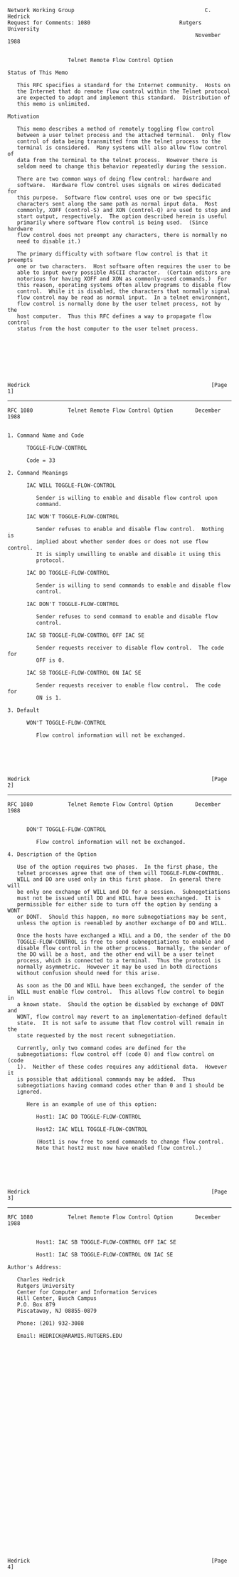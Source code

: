     Network Working Group                                         C. Hedrick
    Request for Comments: 1080                            Rutgers University
                                                               November 1988


                       Telnet Remote Flow Control Option

    Status of This Memo

       This RFC specifies a standard for the Internet community.  Hosts on
       the Internet that do remote flow control within the Telnet protocol
       are expected to adopt and implement this standard.  Distribution of
       this memo is unlimited.

    Motivation

       This memo describes a method of remotely toggling flow control
       between a user telnet process and the attached terminal.  Only flow
       control of data being transmitted from the telnet process to the
       terminal is considered.  Many systems will also allow flow control of
       data from the terminal to the telnet process.  However there is
       seldom need to change this behavior repeatedly during the session.

       There are two common ways of doing flow control: hardware and
       software.  Hardware flow control uses signals on wires dedicated for
       this purpose.  Software flow control uses one or two specific
       characters sent along the same path as normal input data.  Most
       commonly, XOFF (control-S) and XON (control-Q) are used to stop and
       start output, respectively.  The option described herein is useful
       primarily where software flow control is being used.  (Since hardware
       flow control does not preempt any characters, there is normally no
       need to disable it.)

       The primary difficulty with software flow control is that it preempts
       one or two characters.  Host software often requires the user to be
       able to input every possible ASCII character.  (Certain editors are
       notorious for having XOFF and XON as commonly-used commands.)  For
       this reason, operating systems often allow programs to disable flow
       control.  While it is disabled, the characters that normally signal
       flow control may be read as normal input.  In a telnet environment,
       flow control is normally done by the user telnet process, not by the
       host computer.  Thus this RFC defines a way to propagate flow control
       status from the host computer to the user telnet process.








    Hedrick                                                         [Page 1]

------------------------------------------------------------------------

``` newpage
RFC 1080           Telnet Remote Flow Control Option       December 1988


1. Command Name and Code

      TOGGLE-FLOW-CONTROL

      Code = 33

2. Command Meanings

      IAC WILL TOGGLE-FLOW-CONTROL

         Sender is willing to enable and disable flow control upon
         command.

      IAC WON'T TOGGLE-FLOW-CONTROL

         Sender refuses to enable and disable flow control.  Nothing is
         implied about whether sender does or does not use flow control.
         It is simply unwilling to enable and disable it using this
         protocol.

      IAC DO TOGGLE-FLOW-CONTROL

         Sender is willing to send commands to enable and disable flow
         control.

      IAC DON'T TOGGLE-FLOW-CONTROL

         Sender refuses to send command to enable and disable flow
         control.

      IAC SB TOGGLE-FLOW-CONTROL OFF IAC SE

         Sender requests receiver to disable flow control.  The code for
         OFF is 0.

      IAC SB TOGGLE-FLOW-CONTROL ON IAC SE

         Sender requests receiver to enable flow control.  The code for
         ON is 1.

3. Default

      WON'T TOGGLE-FLOW-CONTROL

         Flow control information will not be exchanged.






Hedrick                                                         [Page 2]
```

------------------------------------------------------------------------

``` newpage
RFC 1080           Telnet Remote Flow Control Option       December 1988


      DON'T TOGGLE-FLOW-CONTROL

         Flow control information will not be exchanged.

4. Description of the Option

   Use of the option requires two phases.  In the first phase, the
   telnet processes agree that one of them will TOGGLE-FLOW-CONTROL.
   WILL and DO are used only in this first phase.  In general there will
   be only one exchange of WILL and DO for a session.  Subnegotiations
   must not be issued until DO and WILL have been exchanged.  It is
   permissible for either side to turn off the option by sending a WONT
   or DONT.  Should this happen, no more subnegotiations may be sent,
   unless the option is reenabled by another exchange of DO and WILL.

   Once the hosts have exchanged a WILL and a DO, the sender of the DO
   TOGGLE-FLOW-CONTROL is free to send subnegotiations to enable and
   disable flow control in the other process.  Normally, the sender of
   the DO will be a host, and the other end will be a user telnet
   process, which is connected to a terminal.  Thus the protocol is
   normally asymmetric.  However it may be used in both directions
   without confusion should need for this arise.

   As soon as the DO and WILL have been exchanged, the sender of the
   WILL must enable flow control.  This allows flow control to begin in
   a known state.  Should the option be disabled by exchange of DONT and
   WONT, flow control may revert to an implementation-defined default
   state.  It is not safe to assume that flow control will remain in the
   state requested by the most recent subnegotiation.

   Currently, only two command codes are defined for the
   subnegotiations: flow control off (code 0) and flow control on (code
   1).  Neither of these codes requires any additional data.  However it
   is possible that additional commands may be added.  Thus
   subnegotiations having command codes other than 0 and 1 should be
   ignored.

      Here is an example of use of this option:

         Host1: IAC DO TOGGLE-FLOW-CONTROL

         Host2: IAC WILL TOGGLE-FLOW-CONTROL

         (Host1 is now free to send commands to change flow control.
         Note that host2 must now have enabled flow control.)






Hedrick                                                         [Page 3]
```

------------------------------------------------------------------------

``` newpage
RFC 1080           Telnet Remote Flow Control Option       December 1988


         Host1: IAC SB TOGGLE-FLOW-CONTROL OFF IAC SE

         Host1: IAC SB TOGGLE-FLOW-CONTROL ON IAC SE

Author's Address:

   Charles Hedrick
   Rutgers University
   Center for Computer and Information Services
   Hill Center, Busch Campus
   P.O. Box 879
   Piscataway, NJ 08855-0879

   Phone: (201) 932-3088

   Email: HEDRICK@ARAMIS.RUTGERS.EDU



































Hedrick                                                         [Page 4]
```
